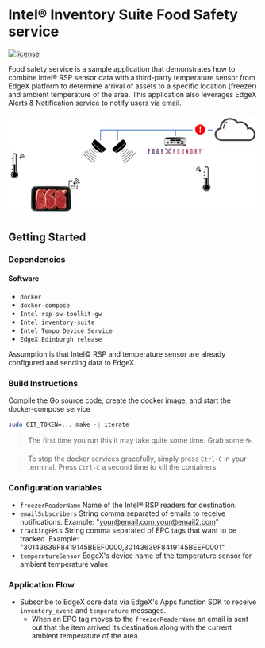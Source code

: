 # Intel® Inventory Suite Food Safety service
[![license](https://img.shields.io/badge/license-Apache%20v2.0-blue.svg)](LICENSE)

Food safety service is a sample application that demonstrates how to combine Intel® RSP sensor data with a third-party temperature sensor from EdgeX platform to determine arrival of assets to a specific location (freezer) and ambient temperature of the area.
This application also leverages EdgeX Alerts & Notification service to notify users via email.

 ![Food Safety](food-safety.png)

## Getting Started

### Dependencies

#### Software
- `docker`
- `docker-compose`
- `Intel rsp-sw-toolkit-gw`
- `Intel inventory-suite`
- `Intel Tempo Device Service`
- `EdgeX Edinburgh release`

Assumption is that Intel© RSP and temperature sensor are already configured and sending data to EdgeX. 

### Build Instructions
Compile the Go source code, create the docker image, and start the docker-compose service

```bash
sudo GIT_TOKEN=... make -j iterate
```

> The first time you run this it may take quite some time. Grab some :coffee:.

> To stop the docker services gracefully, simply press `Ctrl-C` in your terminal. Press `Ctrl-C` a second time to kill the containers.

### Configuration variables

- `freezerReaderName` Name of the Intel® RSP readers for destination.
- `emailSubscribers` String comma separated of emails to receive notifications. Example: "your@email.com,your@email2.com"
- `trackingEPCs` String comma separated of EPC tags that want to be tracked. Example: "30143639F8419145BEEF0000,30143639F8419145BEEF0001"
- `temperatureSensor` EdgeX's device name of the temperature sensor for ambient temperature value.

### Application Flow

- Subscribe to EdgeX core data via EdgeX's Apps function SDK to receive `inventory_event` and `temperature` messages.
  - When an EPC tag moves to the `freezerReaderName` an email is sent out that the item arrived its destination along with the current ambient temperature of the area.
